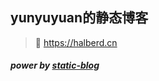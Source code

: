 ## yunyuyuan的静态博客
> 🚀 https://halberd.cn

##### power by [static-blog](https://github.com/yunyuyuan/static-blog) 